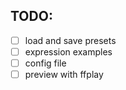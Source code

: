 TODO:
-----
- [ ] load and save presets
- [ ] expression examples
- [ ] config file
- [ ] preview with ffplay
